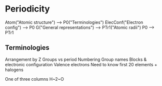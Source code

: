 # Periodicity

<mermaid>
    Atom("Atomic structure") --> P0("Terminologies")
    ElecConf("Electron config") --> P0
    G("General representations") --> PTr1("Atomic radii")
    P0 --> PTr1
</mermaid>

## Terminologies

Arrangement by Z
Groups vs period
Numbering
Group names
Blocks & electronic configuration
Valence electrons
Need to know first 20 elements + halogens

<div class="container">
<div class="row">
<div class="col-sm">

One of three columns H~2~O

</div>

<div class="col-sm">

</div>

<div class="col-sm">

</div>
</div>
</div>
